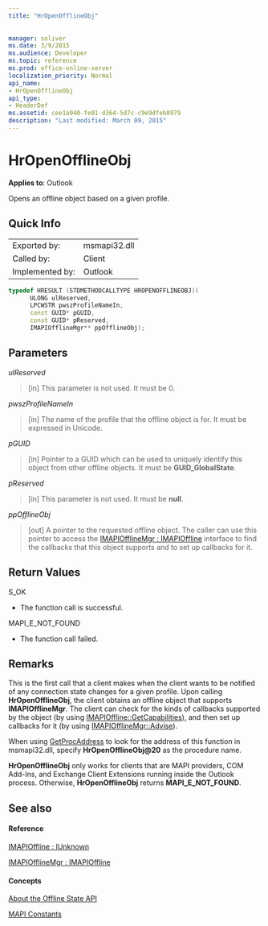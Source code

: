 ```yaml
---
title: "HrOpenOfflineObj"
 
 
manager: soliver
ms.date: 3/9/2015
ms.audience: Developer
ms.topic: reference
ms.prod: office-online-server
localization_priority: Normal
api_name:
- HrOpenOfflineObj
api_type:
- HeaderDef
ms.assetid: cee1a940-fe01-d364-5d7c-c9e9dfeb8979
description: "Last modified: March 09, 2015"
---
```


# HrOpenOfflineObj

  
  
**Applies to**: Outlook 
  
Opens an offline object based on a given profile.
  
## Quick Info

|||
|:-----|:-----|
|Exported by:  <br/> |msmapi32.dll  <br/> |
|Called by:  <br/> |Client  <br/> |
|Implemented by:  <br/> |Outlook  <br/> |
   
```cpp
typedef HRESULT (STDMETHODCALLTYPE HROPENOFFLINEOBJ)( 
      ULONG ulReserved, 
      LPCWSTR pwszProfileNameIn, 
      const GUID* pGUID, 
      const GUID* pReserved, 
      IMAPIOfflineMgr** ppOfflineObj); 

```

## Parameters

 _ulReserved_
  
> [in] This parameter is not used. It must be 0.
    
 _pwszProfileNameIn_
  
> [in] The name of the profile that the offline object is for. It must be expressed in Unicode. 
    
 _pGUID_
  
> [in] Pointer to a GUID which can be used to uniquely identify this object from other offline objects. It must be **GUID_GlobalState**.
    
 _pReserved_
  
> [in] This parameter is not used. It must be **null**.
    
 _ppOfflineObj_
  
> [out] A pointer to the requested offline object. The caller can use this pointer to access the [IMAPIOfflineMgr : IMAPIOffline](imapiofflinemgrimapioffline.md) interface to find the callbacks that this object supports and to set up callbacks for it. 
    
## Return Values

S_OK 
  
- The function call is successful.
    
MAPI_E_NOT_FOUND
  
- The function call failed.
    
## Remarks

This is the first call that a client makes when the client wants to be notified of any connection state changes for a given profile. Upon calling **HrOpenOfflineObj**, the client obtains an offline object that supports **IMAPIOfflineMgr**. The client can check for the kinds of callbacks supported by the object (by using [IMAPIOffline::GetCapabilities](imapioffline-getcapabilities.md)), and then set up callbacks for it (by using [IMAPIOfflineMgr::Advise](imapiofflinemgr-advise.md)).
  
When using [GetProcAddress](http://msdn.microsoft.com/en-us/library/ms683212.aspx) to look for the address of this function in msmapi32.dll, specify **HrOpenOfflineObj@20** as the procedure name. 
  
 **HrOpenOfflineObj** only works for clients that are MAPI providers, COM Add-Ins, and Exchange Client Extensions running inside the Outlook process. Otherwise, **HrOpenOfflineObj** returns **MAPI_E_NOT_FOUND**. 
  
## See also

#### Reference

[IMAPIOffline : IUnknown](imapiofflineiunknown.md)
  
[IMAPIOfflineMgr : IMAPIOffline](imapiofflinemgrimapioffline.md)
#### Concepts

[About the Offline State API](about-the-offline-state-api.md)
  
[MAPI Constants](mapi-constants.md)

